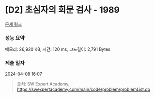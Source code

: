 # [D2] 초심자의 회문 검사 - 1989 

[문제 링크](https://swexpertacademy.com/main/code/problem/problemDetail.do?contestProbId=AV5PyTLqAf4DFAUq) 

### 성능 요약

메모리: 26,920 KB, 시간: 120 ms, 코드길이: 2,791 Bytes

### 제출 일자

2024-04-08 16:07



> 출처: SW Expert Academy, https://swexpertacademy.com/main/code/problem/problemList.do